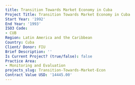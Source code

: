 ```yaml
---
title: Transition Towards Market Economy in Cuba
Project Title: Transition Towards Market Economy in Cuba
Start Year: '1992'
End Year: '1993'
ISO3 Code:
- CUB
Region: Latin America and the Caribbean
Country: Cuba
Client/ Donor: FIU
Brief Description: ''
Is Current Project? (true/false): false
Practice Area:
- Monitoring and Evaluation
projects_slug: Transition-Towards-Market-Econ
Contract Value USD: '14445.00'
---
```


